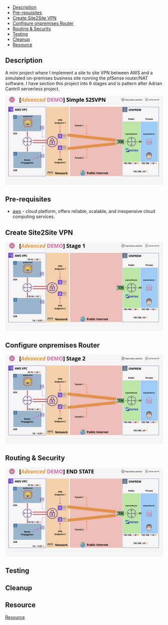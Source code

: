 
* [Description](#description)
* [Pre-requisites](#pre-requisities)
* [Create Site2Site VPN](#Create-Site2Site-VPN)
* [Configure onpremises Router](#Configure-onpremises-Router)
* [Routing & Security](#Routing-&-Security)
* [Testing](#Testing)
* [Cleanup](#Cleanup)
* [Resource](Resource)

## Description
A mini project where I implement a site to site VPN between AWS and a simulated on-premises business site running the pfSense router/NAT software. I have section this project into 6 stages and is pattern after Adrian Cantrill serverless project.

![Architecture](Docs/Architecture.png)

## Pre-requisites
- [aws](https://aws.amazon.com/) - cloud platform, offers reliable, scalable, and inexpensive cloud computing services.

## Create Site2Site VPN
![STAGE1](Docs/STAGE1.png)


## Configure onpremises Router
![STAGE2](Docs/STAGE2.png)

## Routing & Security
![STAGE4](Docs/STAGE4.png)

## Testing

## Cleanup

## Resource
[Resource](https://github.com/acantril/learn-cantrill-io-labs)